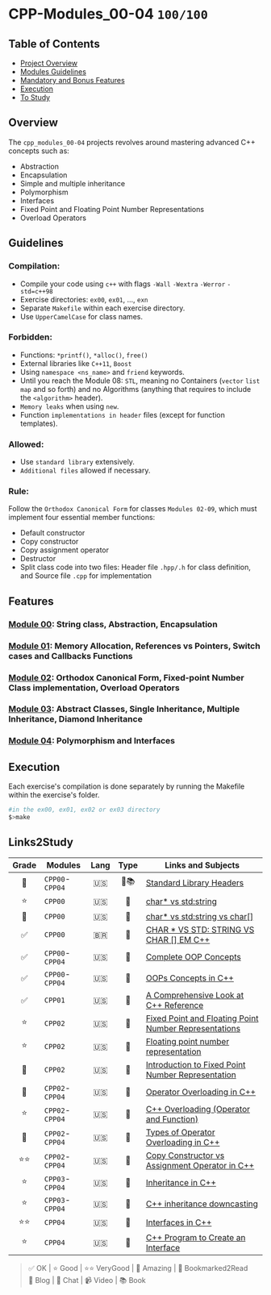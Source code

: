 # CPP-Modules_00-04 `100/100`

## Table of Contents
- [Project Overview](#overview)
- [Modules Guidelines](#guidelines)
- [Mandatory and Bonus Features](#features)
- [Execution](#execution)
- [To Study](#Links2Study)


## Overview
The `cpp_modules_00-04` projects revolves around mastering advanced C++ concepts such as:
- Abstraction
- Encapsulation
- Simple and multiple inheritance
- Polymorphism
- Interfaces
- Fixed Point and Floating Point Number Representations
- Overload Operators

## Guidelines

### Compilation:

- Compile your code using `c++` with flags `-Wall` `-Wextra` `-Werror` `-std=c++98`
- Exercise directories: `ex00`, `ex01`, ..., `exn`
- Separate `Makefile` within each exercise directory.
- Use `UpperCamelCase` for class names.

### Forbidden:

- Functions: `*printf()`, `*alloc()`, `free()`
- External libraries like `C++11`, `Boost`
- Using `namespace <ns_name>` and `friend` keywords.
- Until you reach the Module 08: `STL`, meaning no Containers (`vector` `list` `map` and so forth) and no Algorithms (anything that requires to include the `<algorithm>` header).
- `Memory leaks` when using `new`.
- Function `implementations in header` files (except for function templates).

### Allowed:

- Use `standard library` extensively.
- `Additional files` allowed if necessary.

### Rule:
Follow the `Orthodox Canonical Form` for classes `Modules 02-09`, which must implement four essential member functions:
- Default constructor
- Copy constructor
- Copy assignment operator
- Destructor
- Split class code into two files: Header file `.hpp/.h` for class definition, and Source file `.cpp` for implementation

## Features

### [Module 00](https://github.com/pin3dev/42_CPP_Modules_0-04/tree/7582a5e60d416c3074cae9e2554af843edaf5734/CPP_00): String class, Abstraction, Encapsulation
  
### [Module 01](https://github.com/pin3dev/42_CPP_Modules_0-04/tree/7582a5e60d416c3074cae9e2554af843edaf5734/CPP_01): Memory Allocation, References vs Pointers, Switch cases and Callbacks Functions  
  
### [Module 02](https://github.com/pin3dev/42_CPP_Modules_0-04/tree/7582a5e60d416c3074cae9e2554af843edaf5734/CPP_02): Orthodox Canonical Form, Fixed-point Number Class implementation, Overload Operators

### [Module 03](https://github.com/pin3dev/42_CPP_Modules_0-04/tree/7582a5e60d416c3074cae9e2554af843edaf5734/CPP_03): Abstract Classes, Single Inheritance, Multiple Inheritance, Diamond Inheritance
  
### [Module 04](https://github.com/pin3dev/42_CPP_Modules_0-04/tree/7582a5e60d416c3074cae9e2554af843edaf5734/CPP_04): Polymorphism and Interfaces

## Execution
Each exercise's compilation is done separately by running the Makefile within the exercise's folder.  
```bash
#in the ex00, ex01, ex02 or ex03 directory
$>make
```

## Links2Study

| Grade |Modules|Lang | Type| Links and Subjects |
|:---------:|-------|:---:|:---:|--------------------|
|🤩|`CPP00`-`CPP04` | 🇺🇸 | 📄📚|[Standard Library Headers](https://en.cppreference.com/w/cpp/header)|  
|⭐|`CPP00`         | 🇺🇸 | 💭 | [char* vs std:string](https://stackoverflow.com/questions/15738095/what-is-the-exact-technical-difference-between-const-char-and-const-string)|  
|🤩|`CPP00`         | 🇺🇸 | 📄 |[char* vs std:string vs char[]](https://www.geeksforgeeks.org/char-vs-stdstring-vs-char-c/)|  
|✅|`CPP00`         | 🇧🇷 | 📄 |[CHAR * VS STD: STRING VS CHAR [] EM C++](https://acervolima.com/char-vs-std-string-vs-char-em-c/)|  
|✅|`CPP00`-`CPP04` | 🇺🇸 | 📄 |[Complete OOP Concepts](https://medium.com/@varshithabittu96/complete-oop-concepts-using-c-to-crack-any-interview-with-code-and-real-time-examples-237234559eb2)|  
|✅|`CPP00`-`CPP04` | 🇺🇸 | 📄 |[OOPs Concepts in C++](https://beginnersbook.com/2017/08/cpp-oops-concepts/)|  
|✅|`CPP01`         | 🇺🇸 | 📄 |[A Comprehensive Look at C++ Reference](https://www.simplilearn.com/tutorials/cpp-tutorial/cpp-reference)|  
|⭐|`CPP02`         | 🇺🇸 | 📄 |[Fixed Point and Floating Point Number Representations](https://www.tutorialspoint.com/fixed-point-and-floating-point-number-representations)|  
|⭐|`CPP02`         | 🇺🇸 | 📄 |[Floating point number representation](https://www.cprogramming.com/tutorial/floating_point/understanding_floating_point_representation.html)|  
|🤩|`CPP02`         | 🇺🇸 | 📄 |[Introduction to Fixed Point Number Representation](https://inst.eecs.berkeley.edu/~cs61c/sp06/handout/fixedpt.html)|  
|🤩|`CPP02`-`CPP04` | 🇺🇸 | 📄 |[Operator Overloading in C++](https://www.geeksforgeeks.org/operator-overloading-cpp/)|  
|⭐|`CPP02`-`CPP04` | 🇺🇸 | 📄 |[C++ Overloading (Operator and Function)](https://www.tutorialspoint.com/cplusplus/cpp_overloading.htm)|  
|🤩|`CPP02`-`CPP04` | 🇺🇸 | 📄 |[Types of Operator Overloading in C++](https://www.geeksforgeeks.org/types-of-operator-overloading-in-cpp/?ref=lbp)|  
|⭐⭐|`CPP02`-`CPP04`| 🇺🇸 | 📄 |[Copy Constructor vs Assignment Operator in C++](https://www.geeksforgeeks.org/copy-constructor-vs-assignment-operator-in-c/?ref=ml_lbp)|  
|⭐|`CPP03`-`CPP04`| 🇺🇸 | 📄 |[Inheritance in C++](https://www.geeksforgeeks.org/inheritance-in-c/)|  
|⭐|`CPP03`-`CPP04`| 🇺🇸 | 💭 |[C++ inheritance downcasting](https://stackoverflow.com/questions/11855018/c-inheritance-downcasting)|  
|⭐⭐|`CPP04`       | 🇺🇸 | 📄 |[Interfaces in C++](https://medium.com/@sumana.dotnettricks/interfaces-in-c-exploring-the-key-concepts-and-implementation-techniques-c1b3b9e0cb7e)|  
|⭐|`CPP04`       | 🇺🇸 | 📄 |[C++ Program to Create an Interface](https://www.geeksforgeeks.org/cpp-program-to-create-an-interface/)|  


> ✅ OK | ⭐ Good | ⭐⭐ VeryGood | 🤩 Amazing | 🔖 Bookmarked2Read  
> 📄 Blog | 💭 Chat | 📹 Video | 📚 Book
